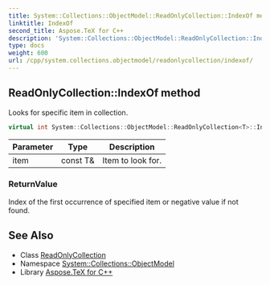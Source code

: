 ```yaml
---
title: System::Collections::ObjectModel::ReadOnlyCollection::IndexOf method
linktitle: IndexOf
second_title: Aspose.TeX for C++
description: 'System::Collections::ObjectModel::ReadOnlyCollection::IndexOf method. Looks for specific item in collection in C++.'
type: docs
weight: 600
url: /cpp/system.collections.objectmodel/readonlycollection/indexof/
---
```

## ReadOnlyCollection::IndexOf method


Looks for specific item in collection.

```cpp
virtual int System::Collections::ObjectModel::ReadOnlyCollection<T>::IndexOf(const T &item) const override
```


| Parameter | Type | Description |
| --- | --- | --- |
| item | const T\& | Item to look for. |

### ReturnValue

Index of the first occurrence of specified item or negative value if not found.

## See Also

* Class [ReadOnlyCollection](../)
* Namespace [System::Collections::ObjectModel](../../)
* Library [Aspose.TeX for C++](../../../)
